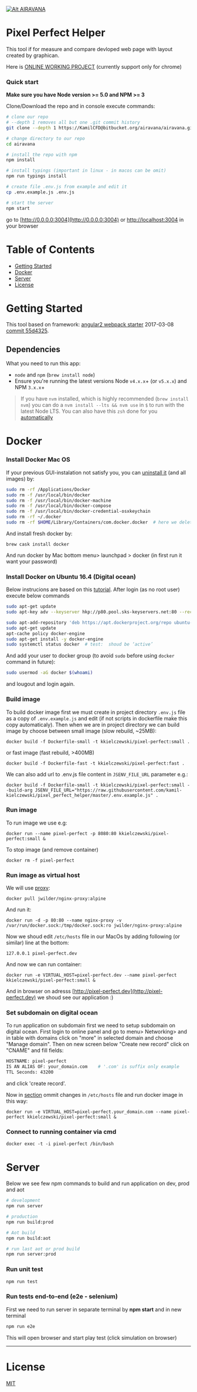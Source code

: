 [![Alt AIRAVANA](./src/assets/img/airavana-logo.png?raw=true "Optional Title")](http://airavna.net)




# Pixel Perfect Helper
 
This tool if for measure and compare devloped web page with layout created by graphican. 
 
Here is [ONLINE WORKING PROJECT](http://pixel-perfect.airavana.net/) 
(currently support only for chrome)


### Quick start
**Make sure you have Node version >= 5.0 and NPM >= 3**

Clone/Download the repo and in console execute commands: 

```bash
# clone our repo
# --depth 1 removes all but one .git commit history
git clone --depth 1 https://KamilCFD@bitbucket.org/airavana/airavana.git

# change directory to our repo
cd airavana

# install the repo with npm
npm install

# install typings (important in linux - in macos can be omit)
npm run typings install

# create file .env.js from example and edit it
cp .env.example.js .env.js

# start the server
npm start
```
go to [http://0.0.0.0:3004](http://0.0.0.0:3004) or [http://localhost:3004](http://localhost:3004) in your browser

# Table of Contents
* [Getting Started](#getting-started)
* [Docker](#docker)
* [Server](#server)
* [License](#license)


# Getting Started

This tool based on framework: [angular2 webpack starter](https://github.com/AngularClass/angular2-webpack-starter) 2017-03-08 [commit 55d4325](https://github.com/AngularClass/angular2-webpack-starter/tree/55d4325aad6caae60e9a15749f1d15953a9f51d6).

## Dependencies
What you need to run this app:
* `node` and `npm` (`brew install node`)
* Ensure you're running the latest versions Node `v4.x.x`+ (or `v5.x.x`) and NPM `3.x.x`+

> If you have `nvm` installed, which is highly recommended (`brew install nvm`) you can do a `nvm install --lts && nvm use` in `$` to run with the latest Node LTS. You can also have this `zsh` done for you [automatically](https://github.com/creationix/nvm#calling-nvm-use-automatically-in-a-directory-with-a-nvmrc-file) 

# Docker

### Install Docker Mac OS

If your previous GUI-instalation not satisfy you, you can [uninstall it](https://therealmarv.com/how-to-fully-uninstall-the-offical-docker-os-x-installation/) (and all images) by:

``` bash
sudo rm -rf /Applications/Docker
sudo rm -f /usr/local/bin/docker
sudo rm -f /usr/local/bin/docker-machine
sudo rm -f /usr/local/bin/docker-compose
sudo rm -f /usr/local/bin/docker-credential-osxkeychain
sudo rm -rf ~/.docker
sudo rm -rf $HOME/Library/Containers/com.docker.docker  # here we delete stored images
```

And install fresh docker by:

`brew cask install docker`

And run docker by Mac bottom menu> launchpad > docker (in first run it want your password) 

### Install Docker on Ubuntu 16.4 (Digital ocean)

Below instrucions are based on this [tutorial](https://www.digitalocean.com/community/tutorials/how-to-install-and-use-docker-on-ubuntu-16-04). After login (as no root user) execute below commands

```bash
sudo apt-get update
sudo apt-key adv --keyserver hkp://p80.pool.sks-keyservers.net:80 --recv-keys 58118E89F3A912897C070ADBF76221572C52609D

sudo apt-add-repository 'deb https://apt.dockerproject.org/repo ubuntu-xenial main'
sudo apt-get update
apt-cache policy docker-engine
sudo apt-get install -y docker-engine
sudo systemctl status docker  # test:  shoud be ‘active’

```

And add your user to docker group (to avoid `sudo` before using `docker` command in future):

```bash
sudo usermod -aG docker $(whoami)
```

and lougout and login again.


### Build image

To build docker image first we must create in project directory `.env.js` file as a copy of `.env.example.js` and
edit (if not scripts in dockerfile make this copy automaticaly). Then when we are in project directory 
we can build image by choose between small image (slow rebuild, ~25MB): 

`docker build -f Dockerfile-small -t kkielczewski/pixel-perfect:small .`

or fast image (fast rebuild, >400MB)

`docker build -f Dockerfile-fast -t kkielczewski/pixel-perfect:fast .`

We can also add url to .env.js file content in `JSENV_FILE_URL` parameter e.g.:

`docker build -f Dockerfile-small -t kkielczewski/pixel-perfect:small --build-arg JSENV_FILE_URL="https://raw.githubusercontent.com/kamil-kielczewski/pixel_perfect_helper/master/.env.example.js" .`

### Run image

To run image we use e.g:

`docker run --name pixel-perfect -p 8080:80 kkielczewski/pixel-perfect:small &`

To stop image (and remove container)

`docker rm -f pixel-perfect`


### Run image as virtual host 

We will use [proxy](https://github.com/jwilder/nginx-proxy):

`docker pull jwilder/nginx-proxy:alpine`

And run it:

`docker run -d -p 80:80 --name nginx-proxy -v /var/run/docker.sock:/tmp/docker.sock:ro jwilder/nginx-proxy:alpine`

Now we shoud edit `/etc/hosts` file in our MacOs by adding following (or similar) line at the bottom:

`127.0.0.1 pixel-perfect.dev`

And now we can run container:

`docker run -e VIRTUAL_HOST=pixel-perfect.dev --name pixel-perfect kkielczewski/pixel-perfect:small &`

And in browser on adresss [http://pixel-perfect.dev](http://pixel-perfect.dev) we shoud see our application :)

### Set subdomain on digital ocean

To run application on subdomain first we need to setup subdomain on digital ocean. 
First login to online panel and go to menu> Networking> and in table with domains click 
on "more" in selected domain and choose "Manage domain". Then on new screen below "Create new record" click on "CNAME"
and fill fields:

```bash
HOSTNAME: pixel-perfect
IS AN ALIAS OF: your_domain.com    # '.com' is suffix only example
TTL Seconds: 43200
```
and click 'create record'.

Now in  [section](#run-image-as-virtual-host) ommit changes in `/etc/hosts` file and run docker image in this way:

`docker run -e VIRTUAL_HOST=pixel-perfect.your_domain.com --name pixel-perfect kkielczewski/pixel-perfect:small &`

### Connect to running container via cmd

`docker exec -t -i pixel-perfect /bin/bash`


# Server

Below we see few npm commands to build and run application on dev, prod and aot

```bash
# development
npm run server

# production
npm run build:prod

# Aot build
npm run build:aot

# run last aot or prod build
npm run server:prod
```

### Run unit test
```bash
npm run test
```

### Run tests end-to-end (e2e - selenium)
First we need to run server in separate terminal by **npm start** and in new terminal
```bash
npm run e2e
```
This will open browser and start play test (click simulation on browser)

___

# License
 [MIT](/LICENSE)
